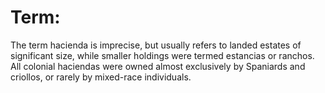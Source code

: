 # Term:

The term hacienda is imprecise, but usually refers to landed estates of significant size, while smaller holdings were termed estancias or ranchos. All colonial haciendas were owned almost exclusively by Spaniards and criollos, or rarely by mixed-race individuals.
